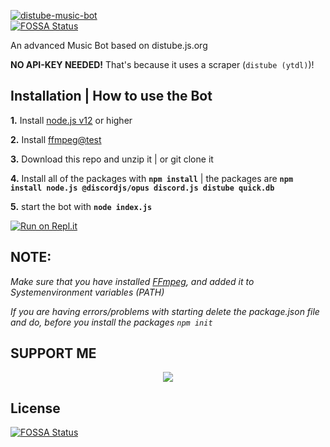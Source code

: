 [![distube-music-bot](https://github-readme-stats.vercel.app/api/pin/?username=navaneethkm004&repo=distube-music-bot&theme=dark)](https://github.com/navaneethkm004/distube-music-bot)<br/>
[![FOSSA Status](https://app.fossa.com/api/projects/git%2Bgithub.com%2Fnavaneethkm004%2Fdistube-music-bot.svg?type=shield)](https://app.fossa.com/projects/git%2Bgithub.com%2Fnavaneethkm004%2Fdistube-music-bot?ref=badge_shield)


An advanced Music Bot based on distube.js.org

**NO API-KEY NEEDED!** That's because it uses a scraper (`distube (ytdl)`)!

## Installation | How to use the Bot

 **1.** Install [node.js v12](https://nodejs.org/api/cli.html#cli_unhandled_rejections_mode) or higher

 **2.** Install [ffmpeg@test](https://ffmpeg.org) 

 **3.** Download this repo and unzip it    |    or git clone it
 
 **4.** Install all of the packages with **`npm install`**     |  the packages are   **`npm install node.js @discordjs/opus discord.js distube quick.db`**
 
 **5.** start the bot with **`node index.js`**<br/>
 
 [![Run on Repl.it](https://repl.it/badge/github/navaneethkm004/distube-music-bot)](https://repl.it/github/navaneethkm004/distube-music-bot)<br/>

## **NOTE:**

*Make sure that you have installed [FFmpeg](https://ffmpeg.org), and added it to Systemenvironment variables (PATH)*

*If you are having errors/problems with starting delete the package.json file and do, before you install the packages `npm init`*

## SUPPORT ME

<div align="center">
            <a href="https://www.buymeacoffee.com/navaneethkm" target="_blank" style="display: inline-block;">
                <img
                    src="https://img.shields.io/badge/Donate-Buy%20Me%20A%20Coffee-orange.svg?style=flat-square" 
                    align="center"
                />
            </a></div>

## License
[![FOSSA Status](https://app.fossa.com/api/projects/git%2Bgithub.com%2Fnavaneethkm004%2Fdistube-music-bot.svg?type=large)](https://app.fossa.com/projects/git%2Bgithub.com%2Fnavaneethkm004%2Fdistube-music-bot?ref=badge_large)
